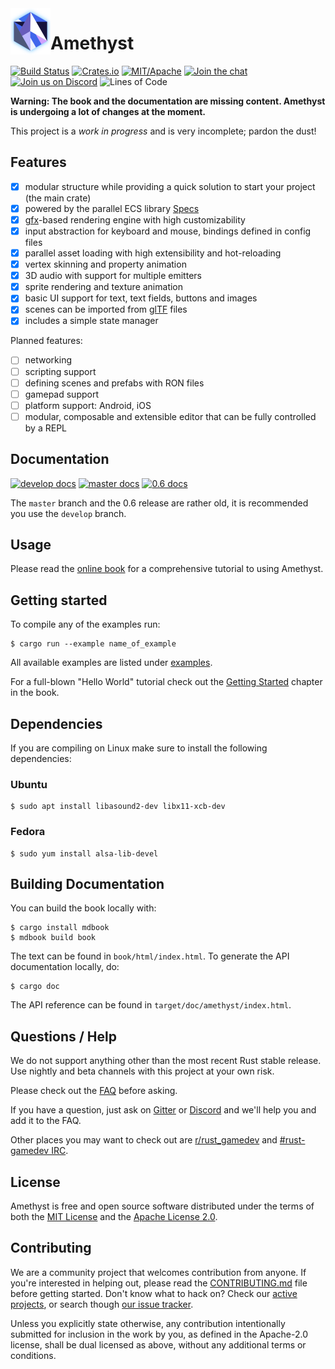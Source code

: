 <img align="left" width="64px" src="book/images/amethyst_thumb.png" />

# Amethyst

[![Build Status][s1]][tc] [![Crates.io][s2]][ci] [![MIT/Apache][s3]][li] [![Join the chat][s4]][gc] [![Join us on Discord][s5]][di] ![Lines of Code][s6]

[s1]: https://travis-ci.org/amethyst/amethyst.svg?branch=master
[s2]: https://img.shields.io/crates/v/amethyst.svg
[s3]: https://img.shields.io/badge/license-MIT%2FApache-blue.svg
[s4]: https://badges.gitter.im/amethyst/general.svg
[s5]: https://img.shields.io/discord/425678876929163284.svg?logo=discord
[s6]: https://tokei.rs/b1/github/amethyst/amethyst?category=code

[tc]: https://travis-ci.org/amethyst/amethyst/
[ci]: https://crates.io/crates/amethyst/
[li]: COPYING
[gc]: https://gitter.im/orgs/amethyst/rooms
[di]: https://discord.gg/GnP5Whs

**Warning: The book and the documentation are missing content. Amethyst is undergoing a lot of changes at the moment.**

This project is a *work in progress* and is very incomplete; pardon the dust!

## Features

* [x] modular structure while providing a quick solution to start your project (the main crate)
* [x] powered by the parallel ECS library [Specs]
* [x]  [gfx]-based rendering engine with high customizability
* [x] input abstraction for keyboard and mouse, bindings defined in config files
* [x] parallel asset loading with high extensibility and hot-reloading
* [x] vertex skinning and property animation
* [x] 3D audio with support for multiple emitters
* [x] sprite rendering and texture animation
* [x] basic UI support for text, text fields, buttons and images
* [x] scenes can be imported from [glTF] files
* [x] includes a simple state manager

Planned features:

* [ ] networking
* [ ] scripting support
* [ ] defining scenes and prefabs with RON files
* [ ] gamepad support
* [ ] platform support: Android, iOS
* [ ] modular, composable and extensible editor that can be fully controlled by a REPL

[Specs]: https://github.com/slide-rs/specs
[gfx]: https://github.com/gfx-rs/gfx
[glTF]: https://www.khronos.org/gltf/

## Documentation

[![develop docs][adb1]][ad1] [![master docs][adb2]][ad2] [![0.6 docs][adb3]][ad3]

The `master` branch and the 0.6 release are rather old, it is recommended you use the `develop` branch.

[adb1]: https://img.shields.io/badge/docs-develop-blue.svg
[adb2]: https://img.shields.io/badge/docs-master-blue.svg
[adb3]: https://img.shields.io/badge/docs-0.6-blue.svg

[ad1]: https://www.amethyst.rs/doc/develop.html
[ad2]: https://www.amethyst.rs/doc/master.html
[ad3]: https://www.docs.rs/amethyst

## Usage

Please read the [online book][bk] for a comprehensive tutorial to using Amethyst.

[bk]: https://www.amethyst.rs/book/master/book/

## Getting started

To compile any of the examples run:
```
$ cargo run --example name_of_example
```
All available examples are listed under [examples][ex].

For a full-blown "Hello World" tutorial check out the [Getting Started][gs] chapter
in the book.

[ex]: examples/
[gs]: https://www.amethyst.rs/book/master/book/getting_started.html

## Dependencies

If you are compiling on Linux make sure to install the following dependencies:

### Ubuntu

```
$ sudo apt install libasound2-dev libx11-xcb-dev
```

### Fedora

```
$ sudo yum install alsa-lib-devel
```

## Building Documentation

You can build the book locally with:

```
$ cargo install mdbook
$ mdbook build book
```

The text can be found in `book/html/index.html`. To generate the API
documentation locally, do:

```
$ cargo doc
```

The API reference can be found in `target/doc/amethyst/index.html`.

## Questions / Help

We do not support anything other than the most recent Rust stable release. Use nightly and beta channels with this project at your own risk.

Please check out the [FAQ][faq] before asking.

If you have a question, just ask on [Gitter][gt] or [Discord][di] and we'll help you and add it to the FAQ.

Other places you may want to check out are [r/rust_gamedev][rg] and [#rust-gamedev IRC][irc].

[faq]: https://github.com/amethyst/amethyst/wiki/Frequently-Asked-Questions
[gt]: https://gitter.im/amethyst/general
[di]: https://discord.gg/GnP5Whs
[rg]: https://www.reddit.com/r/rust_gamedev/
[irc]: https://botbot.me/mozilla/rust-gamedev/

## License

Amethyst is free and open source software distributed under the terms of both
the [MIT License][lm] and the [Apache License 2.0][la].

[lm]: docs/LICENSE-MIT
[la]: docs/LICENSE-APACHE

## Contributing

We are a community project that welcomes contribution from anyone. If you're
interested in helping out, please read the [CONTRIBUTING.md][cm] file before
getting started. Don't know what to hack on? Check our [active projects][pr], or search though [our issue tracker][it].

[cm]: docs/CONTRIBUTING.md
[pr]: https://github.com/amethyst/amethyst/projects
[it]: https://github.com/amethyst/amethyst/issues

Unless you explicitly state otherwise, any contribution intentionally submitted
for inclusion in the work by you, as defined in the Apache-2.0 license, shall be
dual licensed as above, without any additional terms or conditions.
